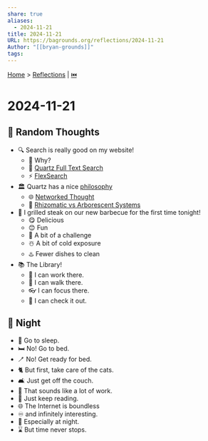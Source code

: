```yaml
---  
share: true  
aliases:  
  - 2024-11-21  
title: 2024-11-21  
URL: https://bagrounds.org/reflections/2024-11-21  
Author: "[[bryan-grounds]]"  
tags:   
---  
```

[Home](../index.md) > [Reflections](./index.md) | [⏮️](./2024-11-20.md)  
# 2024-11-21  
## 🎲 Random Thoughts  
- 🔍 Search is really good on my website!  
  - 🤔 Why?  
  - 📜 [Quartz Full Text Search](https://quartz.jzhao.xyz/features/full-text-search)  
  - ⚡ [FlexSearch](https://github.com/nextapps-de/flexsearch)  
- 🏛️ Quartz has a nice [philosophy](https://quartz.jzhao.xyz/philosophy)  
  - 🌐 [Networked Thought](https://jzhao.xyz/posts/networked-thought)  
  - 🍄 [Rhizomatic vs Arborescent Systems](https://jzhao.xyz/thoughts/rhizomatic-vs-arborescent)  
- 🥩 I grilled steak on our new barbecue for the first time tonight!  
  - 😋 Delicious   
  - 😊 Fun  
  - 🧩 A bit of a challenge  
  - ☃️ A bit of cold exposure  
  - ♨️ Fewer dishes to clean  
- 📚 The Library!  
  - 💼 I can work there.  
  - 👟 I can walk there.  
  - 👓 I can focus there.  
  - 👀 I can check it out.  
  
## 🌙 Night  
- 🥱 Go to sleep.  
- 🛏️ No! Go to bed.  
- 🪥 No! Get ready for bed.  
- 🐈 But first, take care of the cats.  
- 🛋️ Just get off the couch.  
- 🧰 That sounds like a lot of work.  
- 🤫 Just keep reading.  
- 🌐 The Internet is boundless  
- ♾️ and infinitely interesting.  
- 🧠 Especially at night.  
- ⌛ But time never stops.  
